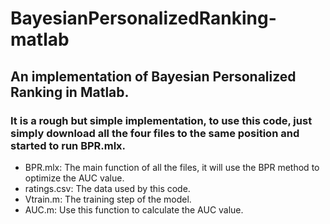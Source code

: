 # BayesianPersonalizedRanking-matlab
## An implementation of Bayesian Personalized Ranking in Matlab.
### It is a rough but simple implementation, to use this code, just simply download all the four files to the same position and started to run **BPR.mlx**.

* BPR.mlx: The main function of all the files, it will use the BPR method to optimize the AUC value.
* ratings.csv: The data used by this code.
* Vtrain.m: The training step of the model.
* AUC.m: Use this function to calculate the AUC value.
